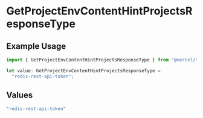 # GetProjectEnvContentHintProjectsResponseType

## Example Usage

```typescript
import { GetProjectEnvContentHintProjectsResponseType } from "@vercel/sdk/models/operations/getprojectenv.js";

let value: GetProjectEnvContentHintProjectsResponseType =
  "redis-rest-api-token";
```

## Values

```typescript
"redis-rest-api-token"
```